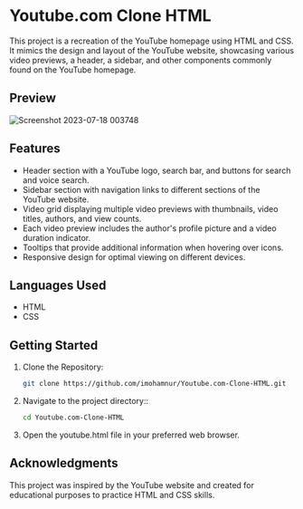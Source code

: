 # Youtube.com Clone HTML

This project is a recreation of the YouTube homepage using HTML and CSS. It mimics the design and layout of the YouTube website, showcasing various video previews, a header, a sidebar, and other components commonly found on the YouTube homepage.

## Preview

![Screenshot 2023-07-18 003748](https://github.com/imohamnur/Youtube.com-Clone-HTML/assets/135744887/0341474f-6cf9-45a3-9a34-0f0d3ff992d6)

## Features

- Header section with a YouTube logo, search bar, and buttons for search and voice search.
- Sidebar section with navigation links to different sections of the YouTube website.
- Video grid displaying multiple video previews with thumbnails, video titles, authors, and view counts.
- Each video preview includes the author's profile picture and a video duration indicator.
- Tooltips that provide additional information when hovering over icons.
- Responsive design for optimal viewing on different devices.

## Languages Used

- HTML
- CSS

## Getting Started

1. Clone the Repository:
   ```bash
   git clone https://github.com/imohamnur/Youtube.com-Clone-HTML.git

2. Navigate to the project directory::
   ```bash
   cd Youtube.com-Clone-HTML

3. Open the youtube.html file in your preferred web browser.

## Acknowledgments

This project was inspired by the YouTube website and created for educational purposes to practice HTML and CSS skills.
